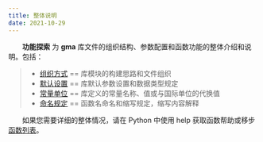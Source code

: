 ```yaml
---
title: 整体说明
date: 2021-10-29
---
```


**&emsp;&emsp;功能探索** 为 **gma** 库文件的组织结构、参数配置和函数功能的整体介绍和说明。包括：


>+ [组织方式](/Explore/Structure.html) == 库模块的构建思路和文件组织
>+ [默认设置](/Explore/Default.html)  == 库默认参数设置和数据类型规定
>+ [常量单位](/Explore/Constants.html)  == 库定义的常量名称、值或与国际单位的代换值
>+ [命名规定](/Explore/Naming.html) == 函数名命名和缩写规定，缩写内容解释

&emsp;&emsp;如果您需要详细的整体情况，请在 Python 中使用 help 获取函数帮助或移步 [函数列表](/UserGuide/Function.html)。